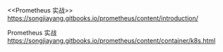 <<Prometheus 实战>>
https://songjiayang.gitbooks.io/prometheus/content/introduction/


Prometheus 实战
https://songjiayang.gitbooks.io/prometheus/content/container/k8s.html
